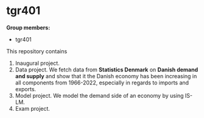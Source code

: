 # tgr401

**Group members:**
- tgr401


This repository contains  
1. Inaugural project. 
2. Data project. We fetch data from **Statistics Denmark** on **Danish demand and supply** and show that it the Danish economy has been increasing in all components from 1966-2022, especially in regards to imports and exports.
3. Model project. We model the demand side of an economy by using IS-LM.
4. Exam project.